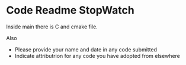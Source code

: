 # Code Readme StopWatch

Inside main there is C and cmake file.

Also
- Please provide your name and date in any code submitted
- Indicate attributrion for any code you have adopted from elsewhere
